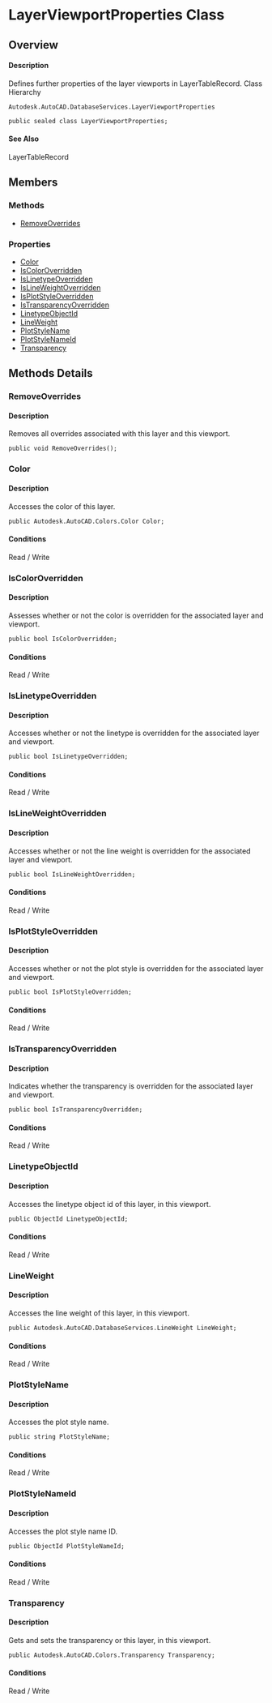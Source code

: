# LayerViewportProperties Class

## Overview

#### Description
Defines further properties of the layer viewports in LayerTableRecord.
Class Hierarchy
```text
Autodesk.AutoCAD.DatabaseServices.LayerViewportProperties
```

```text
public sealed class LayerViewportProperties;
```

#### See Also
LayerTableRecord

## Members

### Methods

- [RemoveOverrides](#removeoverrides)

### Properties

- [Color](#color)
- [IsColorOverridden](#iscoloroverridden)
- [IsLinetypeOverridden](#islinetypeoverridden)
- [IsLineWeightOverridden](#islineweightoverridden)
- [IsPlotStyleOverridden](#isplotstyleoverridden)
- [IsTransparencyOverridden](#istransparencyoverridden)
- [LinetypeObjectId](#linetypeobjectid)
- [LineWeight](#lineweight)
- [PlotStyleName](#plotstylename)
- [PlotStyleNameId](#plotstylenameid)
- [Transparency](#transparency)


## Methods Details

### RemoveOverrides

#### Description
Removes all overrides associated with this layer and this viewport.
```text
public void RemoveOverrides();
```

### Color

#### Description
Accesses the color of this layer.
```text
public Autodesk.AutoCAD.Colors.Color Color;
```

#### Conditions
Read / Write
### IsColorOverridden

#### Description
Assesses whether or not the color is overridden for the associated layer and viewport.
```text
public bool IsColorOverridden;
```

#### Conditions
Read / Write
### IsLinetypeOverridden

#### Description
Accesses whether or not the linetype is overridden for the associated layer and viewport.
```text
public bool IsLinetypeOverridden;
```

#### Conditions
Read / Write
### IsLineWeightOverridden

#### Description
Accesses whether or not the line weight is overridden for the associated layer and viewport.
```text
public bool IsLineWeightOverridden;
```

#### Conditions
Read / Write
### IsPlotStyleOverridden

#### Description
Accesses whether or not the plot style is overridden for the associated layer and viewport.
```text
public bool IsPlotStyleOverridden;
```

#### Conditions
Read / Write
### IsTransparencyOverridden

#### Description
Indicates whether the transparency is overridden for the associated layer and viewport.
```text
public bool IsTransparencyOverridden;
```

#### Conditions
Read / Write
### LinetypeObjectId

#### Description
Accesses the linetype object id of this layer, in this viewport.
```text
public ObjectId LinetypeObjectId;
```

#### Conditions
Read / Write
### LineWeight

#### Description
Accesses the line weight of this layer, in this viewport.
```text
public Autodesk.AutoCAD.DatabaseServices.LineWeight LineWeight;
```

#### Conditions
Read / Write
### PlotStyleName

#### Description
Accesses the plot style name.
```text
public string PlotStyleName;
```

#### Conditions
Read / Write
### PlotStyleNameId

#### Description
Accesses the plot style name ID.
```text
public ObjectId PlotStyleNameId;
```

#### Conditions
Read / Write
### Transparency

#### Description
Gets and sets the transparency or this layer, in this viewport.
```text
public Autodesk.AutoCAD.Colors.Transparency Transparency;
```

#### Conditions
Read / Write